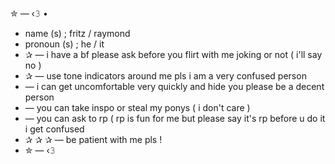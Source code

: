 ✮ — ‹𝟹 •
- name (s) ; fritz / raymond
- pronoun (s) ; he / it
- ✰ — i have a bf please ask before you flirt with me joking or not ( i'll say no )
- ✰ — use tone indicators around me pls i am a very confused person
- — i can get uncomfortable very quickly and hide you please be a decent person
- — you can take inspo or steal my ponys ( i don't care )
- — you can ask to rp ( rp is fun for me but please say it's rp before u do it i get confused
- ✰ ✰ ✰ — be patient with me pls !
- ✮ — ‹𝟹 
